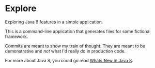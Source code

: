 # Explore

Exploring Java 8 features in a simple application.

This is a command-line application that generates files 
for some fictional framework. 

Commits are meant to show my train of thought. 
They are meant to be demonstrative and _not_ 
what I'd really do in production code.

For more about Java 8, you could go read
[Whats New in Java 8](https://leanpub.com/whatsnewinjava8/read).

